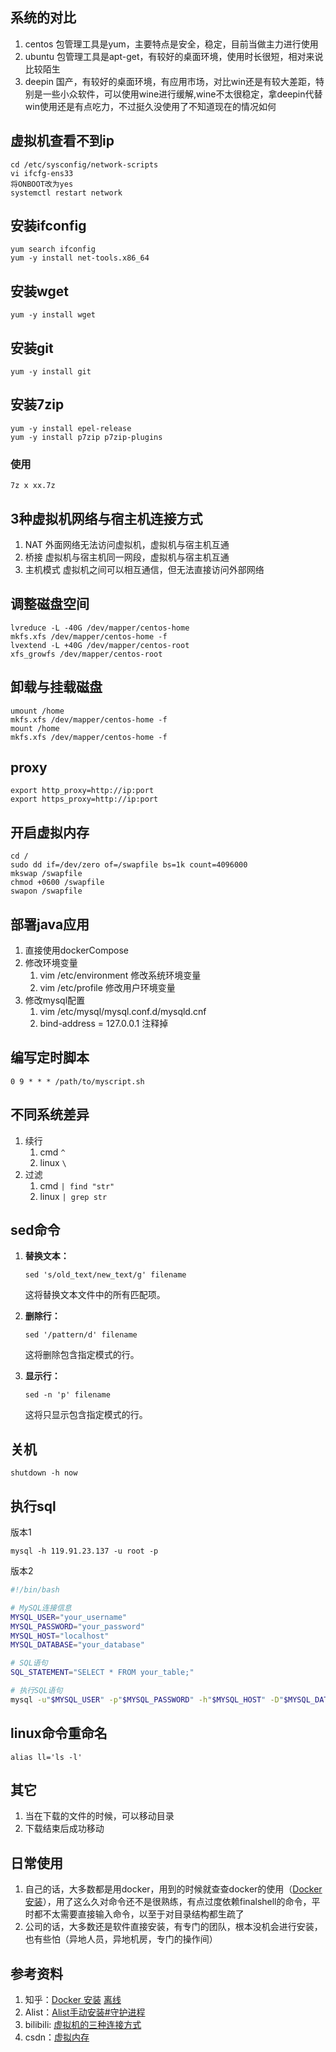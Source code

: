 ## 系统的对比
1. centos 包管理工具是yum，主要特点是安全，稳定，目前当做主力进行使用
2. ubuntu 包管理工具是apt-get，有较好的桌面环境，使用时长很短，相对来说比较陌生
3. deepin 国产，有较好的桌面环境，有应用市场，对比win还是有较大差距，特别是一些小众软件，可以使用wine进行缓解,wine不太很稳定，拿deepin代替win使用还是有点吃力，不过挺久没使用了不知道现在的情况如何

## 虚拟机查看不到ip
```
cd /etc/sysconfig/network-scripts
vi ifcfg-ens33
将ONBOOT改为yes
systemctl restart network
```

## 安装ifconfig
```
yum search ifconfig
yum -y install net-tools.x86_64
```

## 安装wget
```
yum -y install wget
```

## 安装git
```
yum -y install git
```

## 安装7zip
```
yum -y install epel-release
yum -y install p7zip p7zip-plugins
```
### 使用
```
7z x xx.7z
```

##  3种虚拟机网络与宿主机连接方式
1. NAT 外面网络无法访问虚拟机，虚拟机与宿主机互通
2. 桥接 虚拟机与宿主机同一网段，虚拟机与宿主机互通
3. 主机模式 虚拟机之间可以相互通信，但无法直接访问外部网络

## 调整磁盘空间
```
lvreduce -L -40G /dev/mapper/centos-home
mkfs.xfs /dev/mapper/centos-home -f
lvextend -L +40G /dev/mapper/centos-root
xfs_growfs /dev/mapper/centos-root
```

## 卸载与挂载磁盘
```
umount /home
mkfs.xfs /dev/mapper/centos-home -f
mount /home
mkfs.xfs /dev/mapper/centos-home -f
```

## proxy
```
export http_proxy=http://ip:port
export https_proxy=http://ip:port
```

## 开启虚拟内存
```
cd /
sudo dd if=/dev/zero of=/swapfile bs=1k count=4096000
mkswap /swapfile
chmod +0600 /swapfile
swapon /swapfile
```

## 部署java应用
1. 直接使用dockerCompose
2. 修改环境变量
    1. vim /etc/environment 修改系统环境变量
    2. vim /etc/profile 修改用户环境变量
3. 修改mysql配置
    1. vim /etc/mysql/mysql.conf.d/mysqld.cnf
    2. bind-address = 127.0.0.1 注释掉

## 编写定时脚本
   ```
   0 9 * * * /path/to/myscript.sh
   ```

## 不同系统差异
1. 续行
    1. cmd `^`
    2. linux `\`
2. 过滤
    1. cmd `| find "str"`
    2. linux `| grep str`

## sed命令
1. **替换文本：**
   ```
   sed 's/old_text/new_text/g' filename
   ```
   这将替换文本文件中的所有匹配项。

2. **删除行：**
   ```
   sed '/pattern/d' filename
   ```
   这将删除包含指定模式的行。

3. **显示行：**
   ```
   sed -n 'p' filename
   ```
   这将只显示包含指定模式的行。

## 关机
```
shutdown -h now
```

## 执行sql
版本1
   ```
   mysql -h 119.91.23.137 -u root -p
   ```

版本2
   ```bash
   #!/bin/bash
   
   # MySQL连接信息
   MYSQL_USER="your_username"
   MYSQL_PASSWORD="your_password"
   MYSQL_HOST="localhost"
   MYSQL_DATABASE="your_database"
   
   # SQL语句
   SQL_STATEMENT="SELECT * FROM your_table;"
   
   # 执行SQL语句
   mysql -u"$MYSQL_USER" -p"$MYSQL_PASSWORD" -h"$MYSQL_HOST" -D"$MYSQL_DATABASE" -e"$SQL_STATEMENT"
   ```

## linux命令重命名
   ```
   alias ll='ls -l'
   ```

## 其它
1. 当在下载的文件的时候，可以移动目录
2. 下载结束后成功移动

## 日常使用
1. 自己的话，大多数都是用docker，用到的时候就查查docker的使用（[Docker 安装](https://blog.csdn.net/BThinker/article/details/123358697)），用了这么久对命令还不是很熟练，有点过度依赖finalshell的命令，平时都不太需要直接输入命令，以至于对目录结构都生疏了
2. 公司的话，大多数还是软件直接安装，有专门的团队，根本没机会进行安装，也有些怕（异地人员，异地机房，专门的操作间）

## 参考资料
1. 知乎：[Docker 安装](https://blog.csdn.net/BThinker/article/details/123358697) [离线](https://github.com/githcc/webpage-self-markdown/blob/main/csdn/Docker%20%E5%AE%89%E8%A3%85/README.md)
2. Alist：[Alist手动安装#守护进程](https://alist.nn.ci/zh/guide/install/manual.html#%E5%AE%88%E6%8A%A4%E8%BF%9B%E7%A8%8B) 
3. bilibili: [虚拟机的三种连接方式](https://www.bilibili.com/video/BV1NU4y1E7n3)
4. csdn：[虚拟内存](https://blog.csdn.net/qq_29856169/article/details/115430525)
